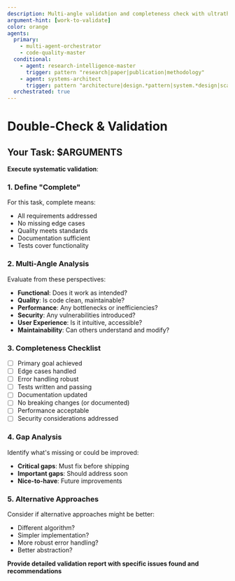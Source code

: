```yaml
---
description: Multi-angle validation and completeness check with ultrathink reasoning
argument-hint: [work-to-validate]
color: orange
agents:
  primary:
    - multi-agent-orchestrator
    - code-quality-master
  conditional:
    - agent: research-intelligence-master
      trigger: pattern "research|paper|publication|methodology"
    - agent: systems-architect
      trigger: pattern "architecture|design.*pattern|system.*design|scalability"
  orchestrated: true
---
```


# Double-Check & Validation

## Your Task: $ARGUMENTS

**Execute systematic validation**:

### 1. Define "Complete"
For this task, complete means:
- All requirements addressed
- No missing edge cases
- Quality meets standards
- Documentation sufficient
- Tests cover functionality

### 2. Multi-Angle Analysis
Evaluate from these perspectives:
- **Functional**: Does it work as intended?
- **Quality**: Is code clean, maintainable?
- **Performance**: Any bottlenecks or inefficiencies?
- **Security**: Any vulnerabilities introduced?
- **User Experience**: Is it intuitive, accessible?
- **Maintainability**: Can others understand and modify?

### 3. Completeness Checklist
- [ ] Primary goal achieved
- [ ] Edge cases handled
- [ ] Error handling robust
- [ ] Tests written and passing
- [ ] Documentation updated
- [ ] No breaking changes (or documented)
- [ ] Performance acceptable
- [ ] Security considerations addressed

### 4. Gap Analysis
Identify what's missing or could be improved:
- **Critical gaps**: Must fix before shipping
- **Important gaps**: Should address soon
- **Nice-to-have**: Future improvements

### 5. Alternative Approaches
Consider if alternative approaches might be better:
- Different algorithm?
- Simpler implementation?
- More robust error handling?
- Better abstraction?

**Provide detailed validation report with specific issues found and recommendations**